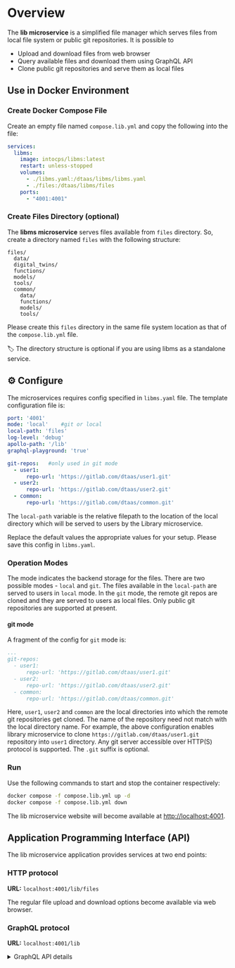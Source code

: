 # Overview

The **lib microservice** is a simplified file manager which serves files
from local file system or public git repositories. It is possible to

* Upload and download files from web browser
* Query available files and download them using GraphQL API
* Clone public git repositories and serve them as local files

## Use in Docker Environment

### Create Docker Compose File

Create an empty file named `compose.lib.yml` and copy
the following into the file:

```yml
services:
  libms:
    image: intocps/libms:latest
    restart: unless-stopped
    volumes:
      - ./libms.yaml:/dtaas/libms/libms.yaml
      - ./files:/dtaas/libms/files
    ports:
      - "4001:4001"
```

### Create Files Directory (optional)

The **libms microservice** serves files available from
`files` directory.
So, create a directory named `files` with the following structure:

```text
files/
  data/
  digital_twins/
  functions/
  models/
  tools/
  common/
    data/
    functions/
    models/
    tools/
```

Please create this `files` directory
in the same file system location as that of the `compose.lib.yml` file.

:label: The directory structure is optional if you are using
libms as a standalone service.

## :gear: Configure

The microservices requires config specified in `libms.yaml` file.
The template configuration file is:

```yaml
port: '4001'
mode: 'local'    #git or local
local-path: 'files'
log-level: 'debug'
apollo-path: '/lib'
graphql-playground: 'true'

git-repos:   #only used in git mode
  - user1: 
      repo-url: 'https://gitlab.com/dtaas/user1.git'
  - user2: 
      repo-url: 'https://gitlab.com/dtaas/user2.git'
  - common: 
      repo-url: 'https://gitlab.com/dtaas/common.git'
```

The `local-path` variable is the relative filepath to the
location of the local directory which will be served to users
by the Library microservice.

Replace the default values the appropriate values for your setup.
Please save this config in `libms.yaml`.

### Operation Modes

The mode indicates the backend storage for the files.
There are two possible modes - `local` and `git`.
The files available in the `local-path` are served to users in `local` mode.
In the `git` mode, the remote git repos are cloned and they are
served to users as local files. Only public git repositories
are supported at present.

#### git mode

A fragment of the config for `git` mode is:

```yaml
...
git-repos:
  - user1: 
      repo-url: 'https://gitlab.com/dtaas/user1.git'
  - user2: 
      repo-url: 'https://gitlab.com/dtaas/user2.git'
  - common: 
      repo-url: 'https://gitlab.com/dtaas/common.git'
```

Here, `user1`, `user2` and `common` are the local directories into which
the remote git repositories get cloned. The name of the repository need not
match with the local directory name. For example, the above configuration
enables library microservice to clone
`https://gitlab.com/dtaas/user1.git` repository into
`user1` directory. Any git server accessible over
HTTP(S) protocol is supported.
The `.git` suffix is optional.

### Run

Use the following commands to start and stop the container respectively:

```bash
docker compose -f compose.lib.yml up -d
docker compose -f compose.lib.yml down
```

The lib microservice website will become available at <http://localhost:4001>.

## Application Programming Interface (API)

The lib microservice application provides services at
two end points:

### HTTP protocol

**URL:** `localhost:4001/lib/files`

The regular file upload and download options become available
via web browser.

### GraphQL protocol

**URL:** `localhost:4001/lib`

<details>
<summary>GraphQL API details</summary>
The lib microservice takes two distinct GraphQL queries.

#### Directory Listing

This query receives directory path and provides list of files
in that directory. A sample query and response are given here.

``` graphql
query {
  listDirectory(path: ".") {
    repository {
      tree {
        blobs {
          edges {
            node {
              name
              type
            }
          }
        }
        trees {
          edges {
            node {
              name
              type
            }
          }
        }
      }
    }
  }
}
```

``` graphql
{
  "data": {
    "listDirectory": {
      "repository": {
        "tree": {
          "blobs": {
            "edges": []
          },
          "trees": {
            "edges": [
              {
                "node": {
                  "name": "common",
                  "type": "tree"
                }
              },
              {
                "node": {
                  "name": "data",
                  "type": "tree"
                }
              },
              {
                "node": {
                  "name": "digital twins",
                  "type": "tree"
                }
              },
              {
                "node": {
                  "name": "functions",
                  "type": "tree"
                }
              },
              {
                "node": {
                  "name": "models",
                  "type": "tree"
                }
              },
              {
                "node": {
                  "name": "tools",
                  "type": "tree"
                }
              }
            ]
          }
        }
      }
    }
  }
}
```

#### Fetch a File

This query receives directory path and send the file contents to user in response.

To check this query, create a file `files/data/welcome.txt`
with content of `hello world`.

A sample query and response are given here.

```graphql
query {
  readFile(path: "data/welcome.txt") {
    repository {
      blobs {
        nodes {
          name
          rawBlob
          rawTextBlob
        }
      }
    }
  }
}
```

```graphql
{
  "data": {
    "readFile": {
      "repository": {
        "blobs": {
          "nodes": [
            {
              "name": "welcome.txt",
              "rawBlob": "hello world",
              "rawTextBlob": "hello world"
            }
          ]
        }
      }
    }
  }
}
```

### Direct HTTP API Calls in lieu of GraphQL API Calls

The lib microservice also supports making API calls using HTTP POST requests.
Simply send a POST request to the URL endpoint with the GraphQL query in
the request body. Make sure to set the Content-Type header to
"application/json".

The easiest way to perform HTTP requests is to use
[HTTPie](https://github.com/httpie/desktop/releases)
desktop application.
You can download the Ubuntu AppImage and run it. Select the following options:

```txt
Method: POST
URL: localhost:4001
Body: <<copy the json code from examples below>>
Content Type: text/json
```

Here are examples of the HTTP requests and responses for the HTTP API calls.

#### Directory listing

<!-- markdownlint-disable MD013 -->

```http
POST /lib HTTP/1.1
Host: localhost:4001
Content-Type: application/json
Content-Length: 388

{
   "query":"query {\n  listDirectory(path: \".\") {\n    repository {\n      tree {\n        blobs {\n          edges {\n            node {\n              name\n              type\n            }\n          }\n        }\n        trees {\n          edges {\n            node {\n              name\n              type\n            }\n          }\n        }\n      }\n    }\n  }\n}"
}
```

This HTTP POST request will generate the following HTTP response message.

```http
HTTP/1.1 200 OK
Access-Control-Allow-Origin: *
Connection: close
Content-Length: 306
Content-Type: application/json; charset=utf-8
Date: Tue, 26 Sep 2023 20:26:49 GMT
X-Powered-By: Express

{"data":{"listDirectory":{"repository":{"tree":{"blobs":{"edges":[]},"trees":{"edges":[{"node":{"name":"data","type":"tree"}},{"node":{"name":"digital twins","type":"tree"}},{"node":{"name":"functions","type":"tree"}},{"node":{"name":"models","type":"tree"}},{"node":{"name":"tools","type":"tree"}}]}}}}}}
```

#### Fetch a file

This query receives directory path and send the file contents to user in response.

To check this query, create a file `files/data/welcome.txt`
with content of `hello world`.

```http
POST /lib HTTP/1.1
Host: localhost:4001
Content-Type: application/json
Content-Length: 217

{
   "query":"query {\n  readFile(path: \"data/welcome.txt\") {\n    repository {\n      blobs {\n        nodes {\n          name\n          rawBlob\n          rawTextBlob\n        }\n      }\n    }\n  }\n}"
}
```

```http
HTTP/1.1 200 OK
Access-Control-Allow-Origin: *
Connection: close
Content-Length: 134
Content-Type: application/json; charset=utf-8
Date: Wed, 27 Sep 2023 09:17:18 GMT
X-Powered-By: Express

{"data":{"readFile":{"repository":{"blobs":{"nodes":[{"name":"welcome.txt","rawBlob":"hello world","rawTextBlob":"hello world"}]}}}}}
```

<!-- markdownlint-enable MD013 -->
</details>

